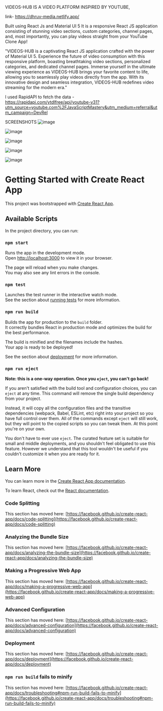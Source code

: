 VIDEOS-HUB IS A VIDEO PLATFORM INSPIRED BY YOUTUBE,

link- https://dhruv-media.netlify.app/

Built using React Js and Material UI 5
It is a responsive React JS application consisting of stunning video sections, custom categories, channel pages, and, most importantly, you can play videos straight from your YouTube Clone App!

"VIDEOS-HUB is a captivating React JS application crafted with the power of Material UI 5. Experience the future of video consumption with this responsive platform, boasting breathtaking video sections, personalized categories, and dedicated channel pages. Immerse yourself in the ultimate viewing experience as VIDEOS-HUB brings your favorite content to life, allowing you to seamlessly play videos directly from the app. With its innovative design and seamless integration, VIDEOS-HUB redefines video streaming for the modern era."

I used RapidAPI to fetch the data - 
https://rapidapi.com/ytdlfree/api/youtube-v31?utm_source=youtube.com%2FJavaScriptMastery&utm_medium=referral&utm_campaign=DevRel

SCREENSHOTS
![image](https://github.com/Tomardhruv/Videos-HUB/assets/104518093/53723eca-34a2-4c16-b122-dc05abd7782a)

![image](https://github.com/Tomardhruv/Videos-HUB/assets/104518093/fa72eb4f-225b-4399-929f-4872e06a1ea0)

![image](https://github.com/Tomardhruv/Videos-HUB/assets/104518093/431c62a8-59ab-4a58-b501-561269210532)

![image](https://github.com/Tomardhruv/Videos-HUB/assets/104518093/21897b8c-c4d6-4499-ae42-80ef216b03f9)

![image](https://github.com/Tomardhruv/Videos-HUB/assets/104518093/86ef1667-e698-448e-af6c-ba211431afd6)








# Getting Started with Create React App

This project was bootstrapped with [Create React App](https://github.com/facebook/create-react-app).

## Available Scripts

In the project directory, you can run:

### `npm start`

Runs the app in the development mode.\
Open [http://localhost:3000](http://localhost:3000) to view it in your browser.

The page will reload when you make changes.\
You may also see any lint errors in the console.

### `npm test`

Launches the test runner in the interactive watch mode.\
See the section about [running tests](https://facebook.github.io/create-react-app/docs/running-tests) for more information.

### `npm run build`

Builds the app for production to the `build` folder.\
It correctly bundles React in production mode and optimizes the build for the best performance.

The build is minified and the filenames include the hashes.\
Your app is ready to be deployed!

See the section about [deployment](https://facebook.github.io/create-react-app/docs/deployment) for more information.

### `npm run eject`

**Note: this is a one-way operation. Once you `eject`, you can't go back!**

If you aren't satisfied with the build tool and configuration choices, you can `eject` at any time. This command will remove the single build dependency from your project.

Instead, it will copy all the configuration files and the transitive dependencies (webpack, Babel, ESLint, etc) right into your project so you have full control over them. All of the commands except `eject` will still work, but they will point to the copied scripts so you can tweak them. At this point you're on your own.

You don't have to ever use `eject`. The curated feature set is suitable for small and middle deployments, and you shouldn't feel obligated to use this feature. However we understand that this tool wouldn't be useful if you couldn't customize it when you are ready for it.

## Learn More

You can learn more in the [Create React App documentation](https://facebook.github.io/create-react-app/docs/getting-started).

To learn React, check out the [React documentation](https://reactjs.org/).

### Code Splitting

This section has moved here: [https://facebook.github.io/create-react-app/docs/code-splitting](https://facebook.github.io/create-react-app/docs/code-splitting)

### Analyzing the Bundle Size

This section has moved here: [https://facebook.github.io/create-react-app/docs/analyzing-the-bundle-size](https://facebook.github.io/create-react-app/docs/analyzing-the-bundle-size)

### Making a Progressive Web App

This section has moved here: [https://facebook.github.io/create-react-app/docs/making-a-progressive-web-app](https://facebook.github.io/create-react-app/docs/making-a-progressive-web-app)

### Advanced Configuration

This section has moved here: [https://facebook.github.io/create-react-app/docs/advanced-configuration](https://facebook.github.io/create-react-app/docs/advanced-configuration)

### Deployment

This section has moved here: [https://facebook.github.io/create-react-app/docs/deployment](https://facebook.github.io/create-react-app/docs/deployment)

### `npm run build` fails to minify

This section has moved here: [https://facebook.github.io/create-react-app/docs/troubleshooting#npm-run-build-fails-to-minify](https://facebook.github.io/create-react-app/docs/troubleshooting#npm-run-build-fails-to-minify)
